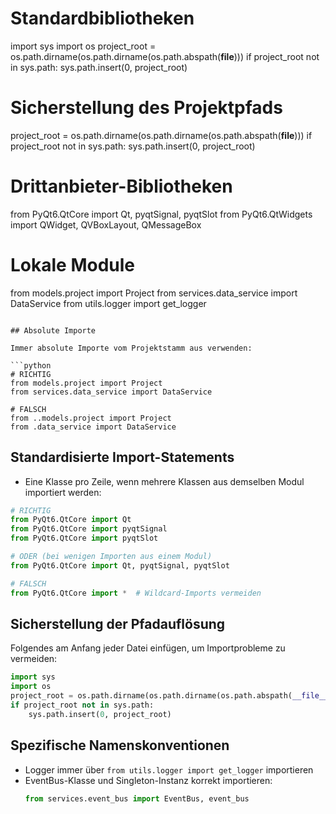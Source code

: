 # Standardbibliotheken
import sys
import os
project_root = os.path.dirname(os.path.dirname(os.path.abspath(__file__)))
if project_root not in sys.path:
    sys.path.insert(0, project_root)

# Sicherstellung des Projektpfads
project_root = os.path.dirname(os.path.dirname(os.path.abspath(__file__)))
if project_root not in sys.path:
    sys.path.insert(0, project_root)

# Drittanbieter-Bibliotheken
from PyQt6.QtCore import Qt, pyqtSignal, pyqtSlot
from PyQt6.QtWidgets import QWidget, QVBoxLayout, QMessageBox

# Lokale Module
from models.project import Project
from services.data_service import DataService
from utils.logger import get_logger
```

## Absolute Importe

Immer absolute Importe vom Projektstamm aus verwenden:

```python
# RICHTIG
from models.project import Project
from services.data_service import DataService

# FALSCH
from ..models.project import Project
from .data_service import DataService
```

## Standardisierte Import-Statements

- Eine Klasse pro Zeile, wenn mehrere Klassen aus demselben Modul importiert werden:

```python
# RICHTIG
from PyQt6.QtCore import Qt
from PyQt6.QtCore import pyqtSignal
from PyQt6.QtCore import pyqtSlot

# ODER (bei wenigen Importen aus einem Modul)
from PyQt6.QtCore import Qt, pyqtSignal, pyqtSlot

# FALSCH
from PyQt6.QtCore import *  # Wildcard-Imports vermeiden
```

## Sicherstellung der Pfadauflösung

Folgendes am Anfang jeder Datei einfügen, um Importprobleme zu vermeiden:

```python
import sys
import os
project_root = os.path.dirname(os.path.dirname(os.path.abspath(__file__)))
if project_root not in sys.path:
    sys.path.insert(0, project_root)
```

## Spezifische Namenskonventionen

- Logger immer über `from utils.logger import get_logger` importieren
- EventBus-Klasse und Singleton-Instanz korrekt importieren:
  ```python
  from services.event_bus import EventBus, event_bus
  ```
